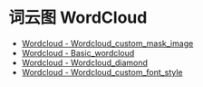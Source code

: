 # 词云图 WordCloud
[]()
- [Wordcloud - Wordcloud_custom_mask_image](/pyecharts/WordCloud/wordcloud_custom_mask_image.md 'include :type=code')
- [Wordcloud - Basic_wordcloud](/pyecharts/WordCloud/basic_wordcloud.md 'include :type=code')
- [Wordcloud - Wordcloud_diamond](/pyecharts/WordCloud/wordcloud_diamond.md 'include :type=code')
- [Wordcloud - Wordcloud_custom_font_style](/pyecharts/WordCloud/wordcloud_custom_font_style.md 'include :type=code')
